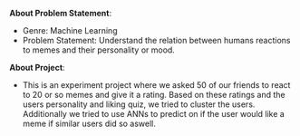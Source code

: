 **About Problem Statement**:
 - Genre: Machine Learning
 - Problem Statement: Understand the relation between humans reactions to memes and their personality or mood.

 **About Project**:
 - This is an experiment project where we asked 50 of our friends to react to 20 or so memes and give it a rating. Based on these ratings and the users personality and liking quiz, we tried to cluster the users. Additionally we tried to use ANNs to predict on if the user would like a meme if similar users did so aswell.
